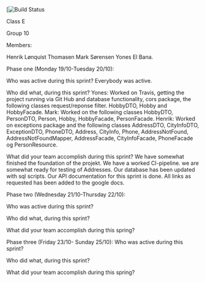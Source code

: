 [![Build Status](https://travis-ci.com/github/Youneselb/CA2)

Class E

Group 10 

Members: 

Henrik Lønquist Thomasen 
Mark Sørensen
Yones El Bana.

Phase one (Monday 19/10-Tuesday 20/10): 

Who was active during this sprint? 
Everybody was active.

Who did what, during this sprint?
Yones: Worked on Travis, getting the project running via Git Hub and database functionality, cors package, the following classes request/reponse filter. HobbyDTO, Hobby and HobbyFacade.
Mark: Worked on the following classes HobbyDTO, PersonDTO, Person, Hobby, HobbyFacade, PersonFacade. 
Henrik: Worked on exceptions package and the following classes AddressDTO, CityInfoDTO, ExceptionDTO, PhoneDTO, Address, CityInfo, Phone, AddressNotFound, AddressNotFoundMapper,
AddressFacade, CityInfoFacade, PhoneFacade og PersonResource.

What did your team accomplish during this sprint?
We have somewhat finished the foundation of the projekt. We have a worked CI-pipeline. we are somewhat ready for testing of Addresses. 
Our database has been updated with sql scripts. Our API documentation for this sprint is done. All links as requested has been added to the google docs.

Phase two (Wednesday 21/10-Thursday 22/10):

Who was active during this sprint?

Who did what, during this sprint?

What did your team accomplish during this spring?

Phase three (Friday 23/10- Sunday 25/10):
Who was active during this sprint?

Who did what, during this sprint?

What did your team accomplish during this spring?
